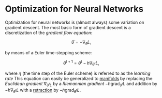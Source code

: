 # Optimization for Neural Networks 

Optimization for neural networks is (almost always) some variation on gradient descent. The most basic form of gradient descent is a discretization of the *gradient flow equation*:
```math
\dot{\theta} = -\nabla_\theta{}L,
```
by means of a Euler time-stepping scheme: 
```math
\theta^{t+1} = \theta^{t} - h\nabla_{\theta^{t}}L,
```
where $\eta$ (the time step of the Euler scheme) is referred to as the *learning rate*
This equation can easily be generalized to [manifolds](manifolds.md) by replacing the *Euclidean gradient* $\nabla_{\theta^{t}L}$ by a *Riemannian gradient* $-h\mathrm{grad}_{\theta^{t}}L$ and addition by $-h\nabla_{\theta^{t}}L$ with a [retraction](retraction.md) by $-h\mathrm{grad}_{\theta^{t}}L$.